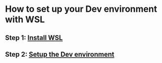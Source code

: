 # How to set up your Dev environment with WSL

## Step 1: [Install WSL](/WSL/setup/install.md)
## Step 2: [Setup the Dev environment](/WSL/setup/setup.md)
